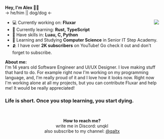 
<b>Hey, I'm Alex 👋🏻</b><br/>
→ he/him || dog/dog ←

<img align="right" src="https://cdn.discordapp.com/attachments/1017002131091365901/1213164736875597955/petpet.gif?ex=65f47ab4&is=65e205b4&hm=2c4475b1f380f1d51f2da3936196f7d7ac111d637f0b918cf4f4acbfb1f0bb57&">

- 💻 Currently working on: <b>Fluxar</b>
- 📖 Currently learning: <b>Rust, TypeScript</b>
- 📜 Have skills in: <b>Luau, C, Python</b>
- 🧪 Learning and Studying <b>Computer Science</b> in Senior IT Step Academy.
- 🫂 I have over **2K subscribers** on YouTube! Go check it out and don't forget to subscribe.

<html>
  <body>
    <p align="left">
      <b>About me:</b><br/>
      I'm 14 years old Software Engineer and UI/UX Designer. I love making stuff that hard to do. For example right now I'm working on my programming language, and, I'm really proud of it and I love how it looks now.
      Right now I'm working alone at all my projects, but you can contribute Fluxar and help me! It would be really appreciated! 
      <br/><h3><b>Life is short. Once you stop learning, you start dying.</b></h3>
    </p>
    <br/>
    <p align="center">
      <b>How to reach me?</b><br/>
      write me in Discord: unqkl<br/>
      also subscribe to my channel: <a href="https://youtube.com/@qaltx">@qaltx</a>
    </p>
  </body>
</html>

<!--
**notqaltx/notqaltx** is a ✨ _special_ ✨ repository because its `README.md` (this file) appears on your GitHub profile.

Here are some ideas to get you started:

- 🔭 I’m currently working on ...
- 🌱 I’m currently learning ...
- 👯 I’m looking to collaborate on ...
- 🤔 I’m looking for help with ...
- 💬 Ask me about ...
- 📫 How to reach me: ...
- 😄 Pronouns: ...
- ⚡ Fun fact: ...
-->
